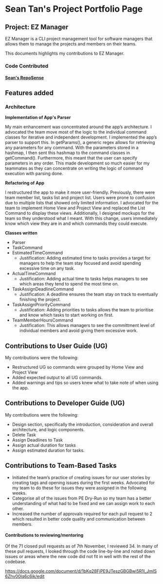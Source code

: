 # Sean Tan's Project Portfolio Page

## Project: EZ Manager
EZ Manager is a CLI project management tool for software managers that allows them to manage the projects and members on their teams.

This documents highlights my contributions to EZ Manager.

### Code Contributed 

#### [Sean's RepoSense](https://nus-cs2113-ay2021s1.github.io/tp-dashboard/#breakdown=true&search=thatseant)



## Features added

### **Architecture**

**Implementation of App's Parser**

My main enhancement was concentrated around the app’s architecture. I advocated the team move most of the logic to the individual command classes for iterative and independent development. I implemented the app’s parser to support this. In getParams(), a generic regex allows for retrieving any parameters for any command. With the parameters stored in a hashmap, I then sent this hashmap to the command classes in getCommand(). Furthermore, this meant that the user can specify parameters in any order. This made development so much easier for my teammates as they can concentrate on writing the logic of command execution with parsing done.

**Refactoring of App**

I restructured the app to make it more user-friendly. Previously, there were team member list, tasks list and project list. Users were prone to confusion due to multiple lists that showed only limited information. I advocated for the team to implement Home View and Project View and replaced the List Command to display these views. Additionally, I designed mockups for the team so they understood what I meant. With this change, users immediately know which view they are in and which commands they could execute.

**Classes written**

* Parser
* TaskCommand
* EstimatedTimeCommand
    * Justification: Adding estimated time to tasks provides a target for managers to help the team stay focused and avoid spending excessive time on any task.
* ActualTimeCommand
    * Justification: Adding actual time to tasks helps managers to see which areas they tend to spend the most time on.
* TaskAssignDeadlineCommand
    * Justification: A deadline ensures the team stay on track to eventually finishing the project.
* TaskAssignPriorityCommand
    * Justification: Adding priorities to tasks allows the team to prioritise and know which tasks to start working on first.
* TeamMemberHoursCommand
    * Justification: This allows managers to see the committment level of individual members and avoid giving them excessive work.


## **Contributions to User Guide (UG)**

My contributions were the following:

- Restructured UG so commands were grouped by Home View and Project View
- Added expected output to all UG commands.
- Added warnings and tips so users knew what to take note of when using the app.



## **Contributions to Developer Guide (UG)**

My contributions were the following:
- Design section, specifically the introduction, consideration and overall architecture, and logic components. 
- Delete Task
- Assign Deadlines to Task
- Assign actual duration for tasks
- Assign estimated duration for tasks.



## **Contributions to Team-Based Tasks**

* Initiated the team’s practice of creating issues for our user stories by creating tags and opening issues during the first weeks. Advocated for my team to do these for issues they were assigned in the following weeks. 
* Categorise all of the issues from PE Dry-Run so my team has a better understanding of what had to be fixed and we can assign work to each other.
* Increased the number of approvals required for each pull request to 2 which resulted in better code quality and communication between members.

#### Contributions to reviewing/mentoring

Of the 71 closed pull requests as of 7th November, I reviewed 34. In many of these pull requests, I looked through the code line-by-line and noted down issues or areas where the new code did not fit in well with the rest of the codebase.

https://docs.google.com/document/d/1bKq28FjPE9JTeszGBGBwi5R1I_JmIS6Zhv00lq6c6ik/edit
